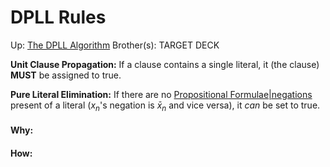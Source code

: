 # DPLL Rules

Up: [The DPLL Algorithm](the_dpll_algorithm)
Brother(s):
TARGET DECK

**Unit Clause Propagation:** If a clause contains a single literal, it (the clause) **MUST** be assigned to true.

**Pure Literal Elimination:** If there are no [Propositional Formulae|negations](propositional_formulae|negations) present of a literal ($x_n$'s negation is $\bar x_n$ and vice versa), it *can* be set to true.



































#### Why:
#### How:









